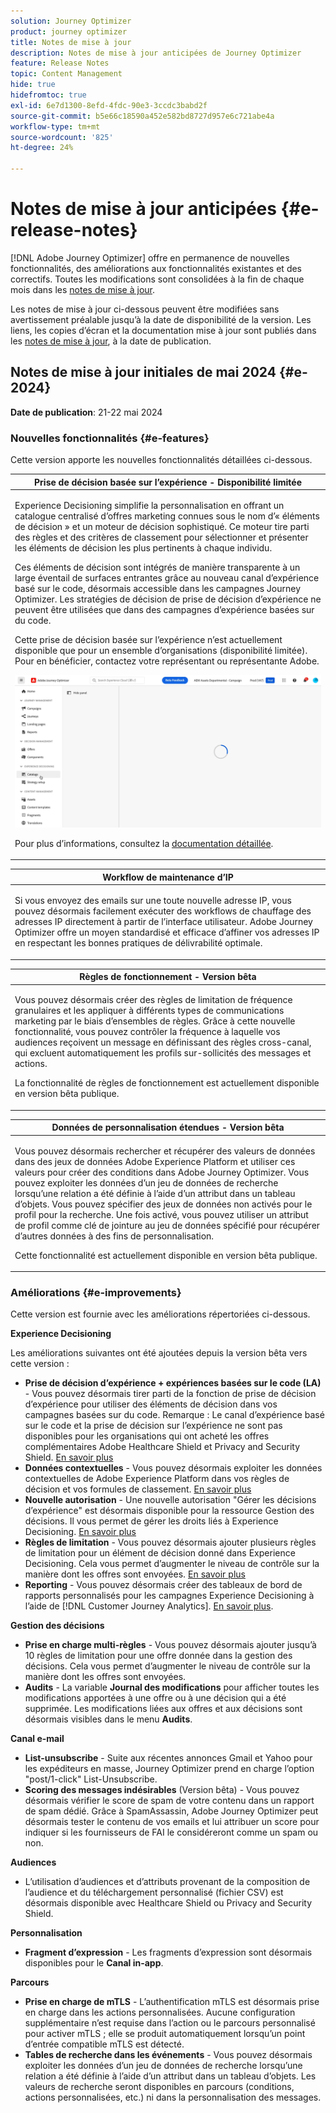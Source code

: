```yaml
---
solution: Journey Optimizer
product: journey optimizer
title: Notes de mise à jour
description: Notes de mise à jour anticipées de Journey Optimizer
feature: Release Notes
topic: Content Management
hide: true
hidefromtoc: true
exl-id: 6e7d1300-8efd-4fdc-90e3-3ccdc3babd2f
source-git-commit: b5e66c18590a452e582bd8727d957e6c721abe4a
workflow-type: tm+mt
source-wordcount: '825'
ht-degree: 24%

---
```


# Notes de mise à jour anticipées {#e-release-notes}

[!DNL Adobe Journey Optimizer] offre en permanence de nouvelles fonctionnalités, des améliorations aux fonctionnalités existantes et des correctifs. Toutes les modifications sont consolidées à la fin de chaque mois dans les [notes de mise à jour](release-notes.md).

Les notes de mise à jour ci-dessous peuvent être modifiées sans avertissement préalable jusqu’à la date de disponibilité de la version. Les liens, les copies d’écran et la documentation mise à jour sont publiés dans les [notes de mise à jour](release-notes.md), à la date de publication.

## Notes de mise à jour initiales de mai 2024 {#e-2024}

**Date de publication**: 21-22 mai 2024

### Nouvelles fonctionnalités {#e-features}

Cette version apporte les nouvelles fonctionnalités détaillées ci-dessous.


<table>
<thead>
<tr>
<th><strong>Prise de décision basée sur l’expérience - Disponibilité limitée</strong><br/></th>
</tr>
</thead>
<tbody>
<tr>
<td>
<p>Experience Decisioning simplifie la personnalisation en offrant un catalogue centralisé d’offres marketing connues sous le nom d’« éléments de décision » et un moteur de décision sophistiqué. Ce moteur tire parti des règles et des critères de classement pour sélectionner et présenter les éléments de décision les plus pertinents à chaque individu.</p>
<p>Ces éléments de décision sont intégrés de manière transparente à un large éventail de surfaces entrantes grâce au nouveau canal d’expérience basé sur le code, désormais accessible dans les campagnes Journey Optimizer. Les stratégies de décision de prise de décision d’expérience ne peuvent être utilisées que dans des campagnes d’expérience basées sur du code.</p>
<p>Cette prise de décision basée sur l’expérience n’est actuellement disponible que pour un ensemble d’organisations (disponibilité limitée). Pour en bénéficier, contactez votre représentant ou représentante Adobe.</p>
<img src="assets/do-not-localize/gif-exd.gif"/>
<p>Pour plus d’informations, consultez la <a href="../experience-decisioning/gs-experience-decisioning.md">documentation détaillée</a>.</p>
</td>
</tr>
</tbody>
</table>


<table>
<thead>
<tr>
<th><strong>Workflow de maintenance d’IP</strong><br/></th>
</tr>
</thead>
<tbody>
<tr>
<td>
<p>Si vous envoyez des emails sur une toute nouvelle adresse IP, vous pouvez désormais facilement exécuter des workflows de chauffage des adresses IP directement à partir de l’interface utilisateur. Adobe Journey Optimizer offre un moyen standardisé et efficace d’affiner vos adresses IP en respectant les bonnes pratiques de délivrabilité optimale.</p>
<!--p>For more information, refer to the <a href="../configuration/ip-warmup-gs.md">detailed documentation</a>.</p-->
</td>
</tr>
</tbody>
</table>

<table>
<thead>
<tr>
<th><strong>Règles de fonctionnement - Version bêta</strong><br/></th>
</tr>
</thead>
<tbody>
<tr>
<td>
<p>Vous pouvez désormais créer des règles de limitation de fréquence granulaires et les appliquer à différents types de communications marketing par le biais d’ensembles de règles. Grâce à cette nouvelle fonctionnalité, vous pouvez contrôler la fréquence à laquelle vos audiences reçoivent un message en définissant des règles cross-canal, qui excluent automatiquement les profils sur-sollicités des messages et actions.</p>
<p>La fonctionnalité de règles de fonctionnement est actuellement disponible en version bêta publique.</p>
<!--p>For more information, refer to the <a href="../configuration/business-rules.md">detailed documentation</a>.</p-->
</td>
</tr>
</tbody>
</table>


<table>
<thead>
<tr>
<th><strong>Données de personnalisation étendues - Version bêta</strong><br/></th>
</tr>
</thead>
<tbody>
<tr>
<td>
<p>Vous pouvez désormais rechercher et récupérer des valeurs de données dans des jeux de données Adobe Experience Platform et utiliser ces valeurs pour créer des conditions dans Adobe Journey Optimizer. Vous pouvez exploiter les données d’un jeu de données de recherche lorsqu’une relation a été définie à l’aide d’un attribut dans un tableau d’objets. Vous pouvez spécifier des jeux de données non activés pour le profil pour la recherche. Une fois activé, vous pouvez utiliser un attribut de profil comme clé de jointure au jeu de données spécifié pour récupérer d’autres données à des fins de personnalisation.</p>
<p>Cette fonctionnalité est actuellement disponible en version bêta publique.</p>
</td>
</tr>
</tbody>
</table>

### Améliorations {#e-improvements}

Cette version est fournie avec les améliorations répertoriées ci-dessous.

**Experience Decisioning**

Les améliorations suivantes ont été ajoutées depuis la version bêta vers cette version :

* **Prise de décision d’expérience + expériences basées sur le code (LA)** - Vous pouvez désormais tirer parti de la fonction de prise de décision d’expérience pour utiliser des éléments de décision dans vos campagnes basées sur du code. Remarque : Le canal d’expérience basé sur le code et la prise de décision sur l’expérience ne sont pas disponibles pour les organisations qui ont acheté les offres complémentaires Adobe Healthcare Shield et Privacy and Security Shield. [En savoir plus](../code-based/get-started-code-based.md)
* **Données contextuelles** - Vous pouvez désormais exploiter les données contextuelles de Adobe Experience Platform dans vos règles de décision et vos formules de classement. [En savoir plus](../experience-decisioning/context-data.md)
* **Nouvelle autorisation** - Une nouvelle autorisation &quot;Gérer les décisions d’expérience&quot; est désormais disponible pour la ressource Gestion des décisions. Il vous permet de gérer les droits liés à Experience Decisioning. [En savoir plus](../experience-decisioning/gs-experience-decisioning.md)
* **Règles de limitation** - Vous pouvez désormais ajouter plusieurs règles de limitation pour un élément de décision donné dans Experience Decisioning. Cela vous permet d’augmenter le niveau de contrôle sur la manière dont les offres sont envoyées. [En savoir plus](../experience-decisioning/items.md#capping)
* **Reporting** - Vous pouvez désormais créer des tableaux de bord de rapports personnalisés pour les campagnes Experience Decisioning à l’aide de [!DNL Customer Journey Analytics]. [En savoir plus](../experience-decisioning/cja-reporting.md).


**Gestion des décisions**

* **Prise en charge multi-règles** - Vous pouvez désormais ajouter jusqu’à 10 règles de limitation pour une offre donnée dans la gestion des décisions. Cela vous permet d’augmenter le niveau de contrôle sur la manière dont les offres sont envoyées.
* **Audits** - La variable **Journal des modifications** pour afficher toutes les modifications apportées à une offre ou à une décision qui a été supprimée. Les modifications liées aux offres et aux décisions sont désormais visibles dans le menu **Audits**.


**Canal e-mail**

* **List-unsubscribe** - Suite aux récentes annonces Gmail et Yahoo pour les expéditeurs en masse, Journey Optimizer prend en charge l’option &quot;post/1-click&quot; List-Unsubscribe.
* **Scoring des messages indésirables** (Version bêta) - Vous pouvez désormais vérifier le score de spam de votre contenu dans un rapport de spam dédié. Grâce à SpamAssassin, Adobe Journey Optimizer peut désormais tester le contenu de vos emails et lui attribuer un score pour indiquer si les fournisseurs de FAI le considéreront comme un spam ou non.
  <!--[Read more](../content-management/spam-report.md)-->


**Audiences**

* L’utilisation d’audiences et d’attributs provenant de la composition de l’audience et du téléchargement personnalisé (fichier CSV) est désormais disponible avec Healthcare Shield ou Privacy and Security Shield.

**Personnalisation**

* **Fragment d’expression** - Les fragments d’expression sont désormais disponibles pour le **Canal in-app**.
  <!--[Read more](../personalization/use-expression-fragments.md)-->

**Parcours**

<!--* **Merge policies** (Limited Availability)- Merge policies used by a journey are now visible and consistent throughout the journey.-->
* **Prise en charge de mTLS** - L’authentification mTLS est désormais prise en charge dans les actions personnalisées. Aucune configuration supplémentaire n’est requise dans l’action ou le parcours personnalisé pour activer mTLS ; elle se produit automatiquement lorsqu’un point d’entrée compatible mTLS est détecté.
* **Tables de recherche dans les événements** - Vous pouvez désormais exploiter les données d’un jeu de données de recherche lorsqu’une relation a été définie à l’aide d’un attribut dans un tableau d’objets. Les valeurs de recherche seront disponibles en parcours (conditions, actions personnalisées, etc.) ni dans la personnalisation des messages.
